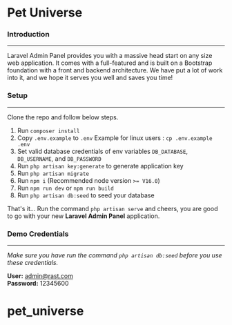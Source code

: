 # Pet Universe

### Introduction
---
Laravel Admin Panel provides you with a massive head start on any size web application. It comes with a full-featured and is built on a Bootstrap foundation with a front and backend architecture. We have put a lot of work into it, and we hope it serves you well and saves you time!



### Setup
---
Clone the repo and follow below steps.
1. Run `composer install`
2. Copy `.env.example` to `.env` Example for linux users : `cp .env.example .env`
3. Set valid database credentials of env variables `DB_DATABASE`, `DB_USERNAME`, and `DB_PASSWORD`
4. Run `php artisan key:generate` to generate application key
5. Run `php artisan migrate`
6. Run `npm i` &#40;Recommended node version `>= V16.0`&#41;
7. Run `npm run dev` or `npm run build`
8. Run `php artisan db:seed` to seed your database

That's it... Run the command `php artisan serve` and cheers, you are good to go with your new **Laravel Admin Panel** application.


### Demo Credentials
---
*Make sure you have run the command `php artisan db:seed` before you use these credentials.*

**User:** admin@rast.com\
**Password:** 12345600


# pet_universe
